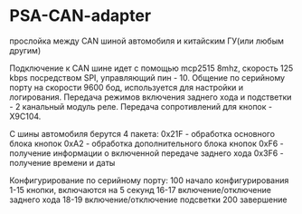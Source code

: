 # PSA-CAN-adapter
прослойка между CAN шиной автомобиля и китайским ГУ(или любым другим)

Подключение к CAN шине идет с помощью mcp2515 8mhz, скорость 125 kbps посредством SPI, управляющий пин - 10.
Общение по серийному порту на скорости 9600 бод, используется для настройки и логирования.
Передача режимов включения заднего хода и подстветки - 2 канальный модуль реле.
Передача сопротивлений для кнопок - X9C104.

С шины автомобиля берутся 4 пакета:
0x21F - обработка основного блока кнопок
0xA2  - обработка дополнительного блока кнопок
0xF6  - получение информации о включенной передаче заднего хода
0x3F6 - получение времени и даты

Конфигурирование по серийному порту:
100 начало конфигурирования
1-15 кнопки, включаются на 5 секунд
16-17 включение/отключение заднего хода
18-19 включение/отключение подсветки
200 завершение
